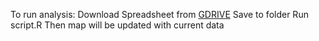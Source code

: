 To run analysis:
Download Spreadsheet from [GDRIVE](https://docs.google.com/spreadsheets/d/1_YZhhmnCLscJfygTZoOjWhhbWWAxU8cfYrjUrx-4GiQ/edit?gid=0#gid=0)
Save to folder
Run script.R
Then map will be updated with current data

